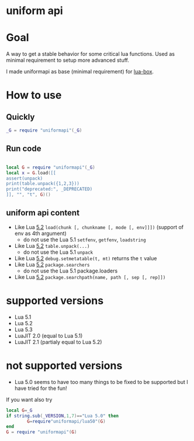 # uniform api

# Goal

A way to get a stable behavior for some critical lua functions.
Used as minimal requirement to setup more advanced stuff.

I made uniformapi as base (minimal requirement) for [lua-box](https://github.com/tst2005/lua-box).

# How to use

## Quickly

```lua
_G = require "uniformapi"(_G)
```

## Run code

```lua

local G = require "uniformapi"(_G)
local x = G.load([[
assert(unpack)
print(table.unpack({1,2,3}))
print("deprecated:", _DEPRECATED)
]], "", "t", G)()

```

## uniform api content

* Like Lua [5.2](https://tst2005.github.io/manual/lua/5.2/manual.html#pdf-load) `load(chunk [, chunkname [, mode [, env]]])` (support of env as 4th argument)
  * do not use the Lua 5.1 `setfenv`, `getfenv`, `loadstring`
* Like Lua [5.2](https://tst2005.github.io/manual/lua/5.2/manual.html#pdf-table.unpack) `table.unpack(...)`
  * do not use the Lua 5.1 `unpack`
* Like Lua [5.2](https://tst2005.github.io/manual/lua/5.2/manual.html#pdf-debug.setmetatable) `debug.setmetatable(t, mt)` returns the `t` value
* Like Lua [5.2](https://tst2005.github.io/manual/lua/5.2/manual.html#pdf-package.searchers) `package.searchers`
  * do not use the Lua 5.1 package.loaders
* Like Lua [5.2](https://tst2005.github.io/manual/lua/5.2/manual.html#pdf-package.searcherpath) `package.searchpath(name, path [, sep [, rep]])`

# supported versions

* Lua 5.1
* Lua 5.2
* Lua 5.3
* LuaJIT 2.0 (equal to Lua 5.1)
* LuaJIT 2.1 (partialy equal to Lua 5.2)

# not supported versions

* Lua 5.0 seems to have too many things to be fixed to be supported but I have tried for the fun!

If you want also try

```lua
local G=_G
if string.sub(_VERSION,1,7)=="Lua 5.0" then
        G=require"uniformapi/lua50"(G)
end
G = require "uniformapi"(G)
```

